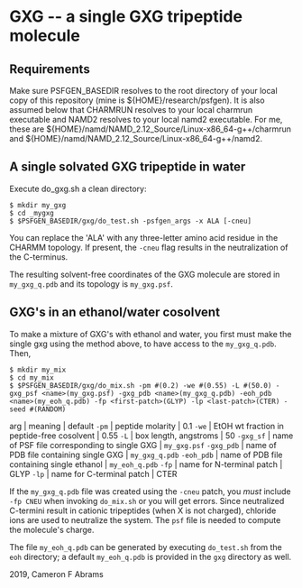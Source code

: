 # GXG -- a single GXG tripeptide molecule

## Requirements

Make sure PSFGEN_BASEDIR resolves to the root directory of your local copy of this repository (mine is ${HOME}/research/psfgen).  It is also assumed below that CHARMRUN resolves to your local charmrun executable and NAMD2 resolves to your local namd2 executable.  For me, these are ${HOME}/namd/NAMD_2.12_Source/Linux-x86_64-g++/charmrun and ${HOME}/namd/NAMD_2.12_Source/Linux-x86_64-g++/namd2.

## A single solvated GXG tripeptide in water

Execute do_gxg.sh a clean directory:

```
$ mkdir my_gxg
$ cd _mygxg
$ $PSFGEN_BASEDIR/gxg/do_test.sh -psfgen_args -x ALA [-cneu]
```
You can replace the 'ALA' with any three-letter amino acid residue in the CHARMM topology.  If present, the `-cneu` flag results in the neutralization of the C-terminus.

The resulting solvent-free coordinates of the GXG molecule are stored in `my_gxg_q.pdb` and its topology is `my_gxg.psf`.

## GXG's in an ethanol/water cosolvent

To make a mixture of GXG's with ethanol and water, you first must make the single gxg using the method above, to have access to the `my_gxg_q.pdb`.
Then,

```
$ mkdir my_mix
$ cd my_mix
$ $PSFGEN_BASEDIR/gxg/do_mix.sh -pm #(0.2) -we #(0.55) -L #(50.0) -gxg_psf <name>(my_gxg.psf) -gxg_pdb <name>(my_gxg_q.pdb) -eoh_pdb <name>(my_eoh_q.pdb) -fp <first-patch>(GLYP) -lp <last-patch>(CTER) -seed #(RANDOM)
```

arg | meaning | default
`-pm` | peptide molarity | 0.1
`-we` | EtOH wt fraction in peptide-free cosolvent | 0.55
`-L`  | box length, angstroms | 50
`-gxg_sf` | name of PSF file corresponding to single GXG | `my_gxg.psf`
`-gxg_pdb` | name of PDB file containing single GXG | `my_gxg_q.pdb`
`-eoh_pdb` | name of PDB file containing single ethanol | `my_eoh_q.pdb`
`-fp` | name for N-terminal patch | GLYP
`-lp` | name for C-terminal patch | CTER

If the `my_gxg_q.pdb` file was created using the `-cneu` patch, you *must* include `-fp CNEU` when invoking `do_mix.sh` or you will get errors.  Since neutralized C-termini result in cationic tripeptides (when X is not charged), chloride ions are used to neutralize the system.  The `psf` file is needed to compute the molecule's charge.

The file `my_eoh_q.pdb` can be generated by executing `do_test.sh` 
from the `eoh` directory; a default `my_eoh_q.pdb` is provided in 
the `gxg` directory as well.

2019, Cameron F Abrams
